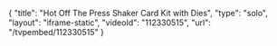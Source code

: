 {
    "title": "Hot Off The Press Shaker Card Kit with Dies",
    "type": "solo",
    "layout": "iframe-static",
    "videoId": "112330515",
    "url": "\/tvpembed\/112330515"
}